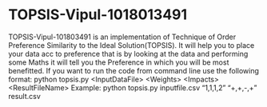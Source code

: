 # TOPSIS-Vipul-1018013491
TOPSIS-Vipul-101803491 is an implementation of Technique of Order Preference Similarity to the Ideal Solution(TOPSIS). It will help you to place your data acc to preference that is by looking at the data and performing some Maths it will tell you the Preference in which you will be most benefitted.     If you want to run the code from command line use the following format: python topsis.py &lt;InputDataFile> &lt;Weights> &lt;Impacts> &lt;ResultFileName> Example: python topsis.py inputfile.csv “1,1,1,2” “+,+,-,+” result.csv
